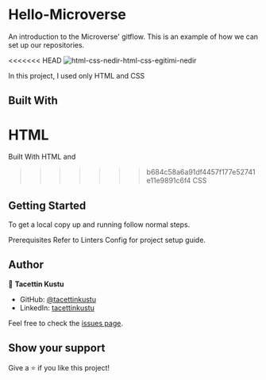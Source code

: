 # Hello-Microverse
An introduction to the Microverse' gitflow. This is an example of how we can set up our repositories.

<<<<<<< HEAD
![html-css-nedir-html-css-egitimi-nedir](https://user-images.githubusercontent.com/51737508/120343644-8fcea400-c301-11eb-903c-aa7cdd03fa20.jpg)

In this project, I used only HTML and CSS

## Built With
HTML 
=======
Built With
HTML and
>>>>>>> b684c58a6a91df4457f177e52741e11e9891c6f4
CSS


## Getting Started

To get a local copy up and running follow normal steps.

Prerequisites
Refer to Linters Config for project setup guide.

## Author
👤 **Tacettin Kustu**

- GitHub: [@tacettinkustu](https://github.com/tacettinkustu)
- LinkedIn: [tacettinkustu](https://www.linkedin.com/in/tacettin-k%C3%BCst%C3%BC-aaba721b5/)

Feel free to check the [issues page](../../issues/).

## Show your support

Give a ⭐️ if you like this project!
